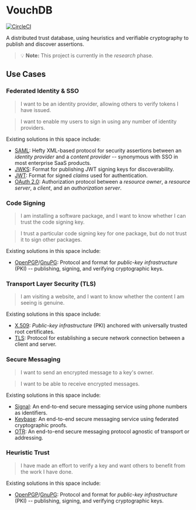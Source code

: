 # VouchDB

[![CircleCI][12]][13]

A distributed trust database, using heuristics and verifiable cryptography to publish and discover assertions.

> 💡 **Note:** This project is currently in the _research_ phase.

## Use Cases

### Federated Identity & SSO

> I want to be an identity provider, allowing others to verify tokens I have issued.

> I want to enable my users to sign in using any number of identity providers.

Existing solutions in this space include:

 * [SAML][2]: Hefty XML-based protocol for security assertions between an *identity provider* and a *content provider* -- synonymous with SSO in most enterprise SaaS products.
 * [JWKS][1]: Format for publishing JWT signing keys for discoverability.
 * [JWT][3]: Format for signed *claims* used for authentication.
 * [OAuth 2.0][4]: Authorization protocol between a *resource owner*, a *resource server*, a *client*, and an *authorization server*.

### Code Signing

> I am installing a software package, and I want to know whether I can trust the code signing key.

> I trust a particular code signing key for one package, but do not trust it to sign other packages.

Existing solutions in this space include:

 * [OpenPGP][6]/[GnuPG][5]: Protocol and format for *public-key infrastructure* (PKI) -- publishing, signing, and verifying cryptographic keys.

### Transport Layer Security (TLS)

> I am visiting a website, and I want to know whether the content I am seeing is genuine.

Existing solutions in this space include:

 * [X.509][7]: *Public-key infrastructure* (PKI) anchored with universally trusted root certificates.
 * [TLS][8]: Protocol for establishing a secure network connection between a client and server.

### Secure Messaging

> I want to send an encrypted message to a key's owner.

> I want to be able to receive encrypted messages.

Existing solutions in this space include:

 * [Signal][9]: An end-to-end secure messaging service using phone numbers as identifiers.
 * [Keybase][10]: An end-to-end secure messaging service using federated cryptographic proofs.
 * [OTR][11]: An end-to-end secure messaging protocol agnostic of transport or addressing.

### Heuristic Trust

> I have made an effort to verify a key and want others to benefit from the work I have done.

Existing solutions in this space include:

 * [OpenPGP][6]/[GnuPG][5]: Protocol and format for *public-key infrastructure* (PKI) -- publishing, signing, and verifying cryptographic keys.

[1]: https://tools.ietf.org/html/rfc7517
[2]: https://www.oasis-open.org/standards#samlv2.0
[3]: https://jwt.io/
[4]: https://oauth.net/2/
[5]: https://gnupg.org/
[6]: https://www.ietf.org/rfc/rfc4880.txt
[7]: https://tools.ietf.org/html/rfc5280
[8]: https://tools.ietf.org/html/rfc5246
[9]: https://www.signal.org/docs/
[10]: https://keybase.io/docs
[11]: https://otr.cypherpunks.ca/
[12]: https://circleci.com/gh/methadox/vouchdb.svg?style=svg
[13]: https://circleci.com/gh/methadox/vouchdb
